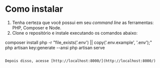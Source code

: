 # Como instalar

1. Tenha certeza que você possui em seu _command line_ as ferramentas: PHP, Composer e Node.
2. Clone o repositório e instale executando os comandos abaixo:

composer install
php -r "file_exists('.env') || copy('.env.example', '.env');"
php artisan key:generate --ansi
php artisan serve
```

Depois disso, acesse [http://localhost:8000/](http://localhost:8000/)
